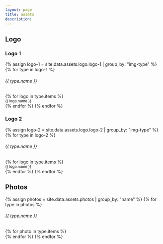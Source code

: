```yaml
---
layout: page
title: assets
description:
---
```


<h2 class="border-bottom pb-1">Logo</h2>
<h3 class="pt-3">Logo 1</h3>
<div class="row row-cols-2 row-cols-md-3 g-3">
  {% assign logo-1 = site.data.assets.logo.logo-1 | group_by: "img-type" %}
  {% for type in logo-1 %}
  <h6 class="d-block w-100 text-uppercase mb-0">{{ type.name }}</h6>
  {% for logo in type.items %}
  <div class="col">
    <div class="card bg-dark">
      <div class="card-body">
        <img src="{{ logo.img }}" alt="" class="card-img">
      </div>
    </div>
    <small class="lh-1 text-secondary">{{ logo.name }}</small>
  </div>
  {% endfor %}
  {% endfor %}
</div>

<h3 class="pt-3">Logo 2</h3>
<div class="row row-cols-2 row-cols-md-3 g-3">
  {% assign logo-2 = site.data.assets.logo.logo-2 | group_by: "img-type" %}
  {% for type in logo-2 %}
  <h6 class="d-block w-100 text-uppercase mb-0">{{ type.name }}</h6>
  {% for logo in type.items %}
  <div class="col">
    <div class="card bg-light">
      <div class="card-body">
        <img src="{{ logo.img }}" alt="" class="card-img">
      </div>
    </div>
    <small class="lh-1 text-secondary">{{ logo.name }}</small>
  </div>
  {% endfor %}
  {% endfor %}
</div>

<h2 class="border-bottom pb-1">Photos</h2>
<div class="row row-cols-1 g-3">
  {% assign photos = site.data.assets.photos | group_by: "name" %}
  {% for type in photos %}
  <h6 class="d-block w-100 text-uppercase mb-0">{{ type.name }}</h6>
  {% for photo in type.items %}
  <div class="col">
    <div class="card bg-light">
      <div class="card-body">
        <img src="{{ photo.img }}" alt="" class="card-img">
      </div>
    </div>
  </div>
  {% endfor %}
  {% endfor %}
</div>




